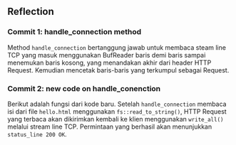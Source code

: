 ## Reflection
### Commit 1: handle_connection method
Method `handle_connection` bertanggung jawab untuk membaca steam line TCP yang masuk menggunakan BufReader baris demi baris sampai menemukan baris kosong, yang menandakan akhir dari header HTTP Request. Kemudian mencetak baris-baris yang terkumpul sebagai Request.
### Commit 2: new code on handle_conenction
Berikut adalah fungsi dari kode baru. Setelah `handle_connection` membaca isi dari file `hello.html` menggunakan `fs::read_to_string()`, HTTP Request yang terbaca akan dikirimkan kembali ke klien menggunakan `write_all()` melalui stream line TCP. Permintaan yang berhasil akan menunjukkan `status_line 200 OK`.